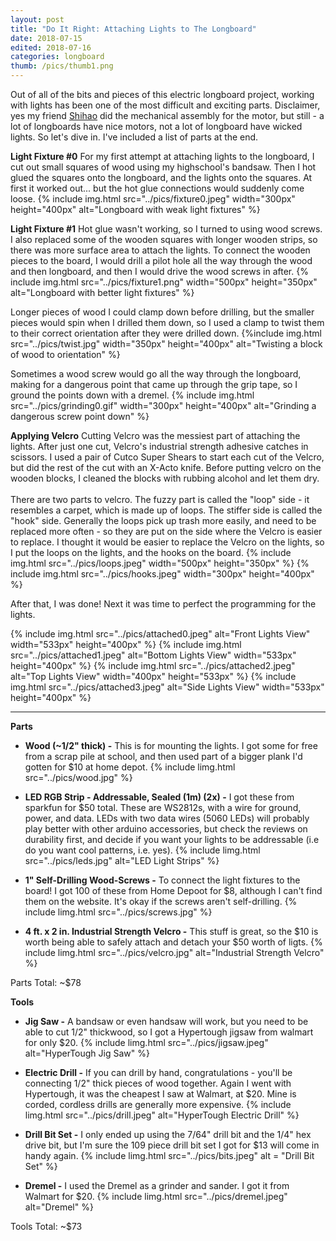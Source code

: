 ```yaml
---
layout: post
title: "Do It Right: Attaching Lights to The Longboard"
date: 2018-07-15
edited: 2018-07-16
categories: longboard
thumb: /pics/thumb1.png
---
```


Out of all of the bits and pieces of this electric longboard project, working with lights has been one of the most difficult and exciting parts.  Disclaimer, yes my friend [Shihao](http://shihaocao.com) did the mechanical assembly for the motor, but still - a lot of longboards have nice motors, not a lot of longboard have wicked lights. So let's dive in.  I've included a list of parts at the end.

**Light Fixture #0** For my first attempt at attaching lights to the longboard, I cut out small squares of wood using my highschool's bandsaw. Then I hot glued the squares onto the longboard, and the lights onto the squares. At first it worked out... but the hot glue connections would suddenly come loose. 
{% include img.html src="../pics/fixture0.jpeg" width="300px" height="400px" alt="Longboard with weak light fixtures" %}

**Light Fixture #1** Hot glue wasn't working, so I turned to using wood screws. I also replaced some of the wooden squares with longer wooden strips, so there was more surface area to attach the lights. To connect the wooden pieces to the board, I would drill a pilot hole all the way through the wood and then longboard, and then I would drive the wood screws in after.
{% include img.html src="../pics/fixture1.png" width="500px" height="350px" alt="Longboard with better light fixtures" %}

Longer pieces of wood I could clamp down before drilling, but the smaller pieces would spin when I drilled them down, so I used a clamp to twist them to their correct orientation after they were drilled down.
{%include img.html src="../pics/twist.jpg" width="350px" height="400px" alt="Twisting a block of wood to orientation" %}

Sometimes a wood screw would go all the way through the longboard, making for a dangerous point that came up through the grip tape, so I ground the points down with a dremel.
{% include img.html src="../pics/grinding0.gif" width="300px" height="400px" alt="Grinding a dangerous screw point down" %}

**Applying Velcro** Cutting Velcro was the messiest part of attaching the lights. After just one cut, Velcro's industrial strength adhesive catches in scissors. I used a pair of Cutco Super Shears to start each cut of the Velcro, but did the rest of the cut with an X-Acto knife. Before putting velcro on the wooden blocks, I cleaned the blocks with rubbing alcohol and let them dry.<br><br>There are two parts to velcro.  The fuzzy part is called the "loop" side - it resembles a carpet, which is made up of loops. The stiffer side is called the "hook" side. Generally the loops pick up trash more easily, and need to be replaced more often - so they are put on the side where the Velcro is easier to replace. I thought it would be easier to replace the Velcro on the lights, so I put the loops on the lights, and the hooks on the board.
{% include img.html src="../pics/loops.jpeg" width="500px" height="350px" %}
{% include img.html src="../pics/hooks.jpeg" width="300px" height="400px" %}

After that, I was done! Next it was time to perfect the programming for the lights.

{% include img.html src="../pics/attached0.jpeg" alt="Front Lights View" width="533px" height="400px" %}
{% include img.html src="../pics/attached1.jpeg" alt="Bottom Lights View" width="533px" height="400px" %}
{% include img.html src="../pics/attached2.jpeg" alt="Top Lights View" width="400px" height="533px" %}
{% include img.html src="../pics/attached3.jpeg" alt="Side Lights View" width="533px" height="400px" %}

---

**Parts**
* **Wood (~1/2" thick) -** This is for mounting the lights. I got some for free from a scrap pile at school,
and then used part of a bigger plank I'd gotten for $10 at home depot.
{% include limg.html src="../pics/wood.jpg" %}

* **LED RGB Strip - Addressable, Sealed (1m) (2x) -** I got these from sparkfun for $50 total.
These are WS2812s, with a wire for ground, power, and data. LEDs with two data wires
(5060 LEDs) will probably play better with other arduino accessories, but check the reviews
on durability first, and decide if you want your lights to be addressable
(i.e do you want cool patterns, i.e. yes).
{% include limg.html src="../pics/leds.jpg" alt="LED Light Strips" %}

* **1" Self-Drilling Wood-Screws -** To connect the light fixtures to the board! I got 100 of these
from Home Depoot for $8, although I can't find them on the website. It's okay if the screws
aren't self-drilling.
{% include limg.html src="../pics/screws.jpg" %}

* **4 ft. x 2 in. Industrial Strength Velcro -** This stuff is great, so the $10 is worth being
able to safely attach and detach your $50 worth of ligts.
{% include limg.html src="../pics/velcro.jpg" alt="Industrial Strength Velcro" %}

Parts Total: ~$78

**Tools**
* **Jig Saw -** A bandsaw or even handsaw will work, but you need to be able to cut 1/2" thickwood, so
I got a Hypertough jigsaw from walmart for only $20.
{% include limg.html src="../pics/jigsaw.jpeg" alt="HyperTough Jig Saw" %}

* **Electric Drill -** If you can drill by hand, congratulations - you'll be connecting 1/2" thick
pieces of wood together. Again I went with Hypertough, it was the cheapest I saw at Walmart, at $20. Mine
is corded, cordless drills are generally more expensive.
{% include limg.html src="../pics/drill.jpeg" alt="HyperTough Electric Drill" %}

* **Drill Bit Set -** I only ended up using the 7/64" drill bit and the 1/4" hex drive bit, but I'm sure the
109 piece drill bit set I got for $13 will come in handy again.
{% include limg.html src="../pics/bits.jpeg" alt = "Drill Bit Set" %}

* **Dremel -** I used the Dremel as a grinder and sander. I got it from Walmart for $20.
{% include limg.html src="../pics/dremel.jpeg" alt="Dremel" %}

Tools Total: ~$73
